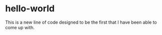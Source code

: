 # hello-world

This is a new line of code designed to be the first that I have been able to come up with. 

